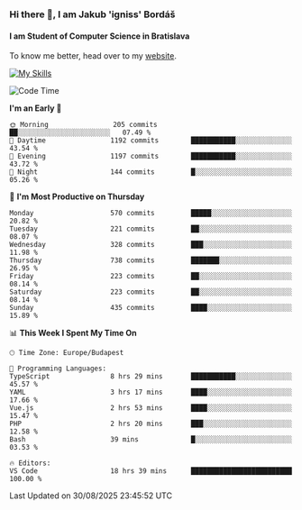 ### Hi there 👋, I am Jakub 'igniss' Bordáš

#### I am Student of Computer Science in Bratislava
To know me better, head over to my [website](https://bordas.sk).

[![My Skills](https://skillicons.dev/icons?i=js,typescript,html,css,figma,svelte,vue,next,postgresql,nest,express,nodejs)](https://bordas.sk)


<!--START_SECTION:waka-->
![Code Time](http://img.shields.io/badge/Code%20Time-2%2C081%20hrs%2029%20mins-blue)

**I'm an Early 🐤** 

```text
🌞 Morning                205 commits         ██░░░░░░░░░░░░░░░░░░░░░░░   07.49 % 
🌆 Daytime                1192 commits        ███████████░░░░░░░░░░░░░░   43.54 % 
🌃 Evening                1197 commits        ███████████░░░░░░░░░░░░░░   43.72 % 
🌙 Night                  144 commits         █░░░░░░░░░░░░░░░░░░░░░░░░   05.26 % 
```
📅 **I'm Most Productive on Thursday** 

```text
Monday                   570 commits         █████░░░░░░░░░░░░░░░░░░░░   20.82 % 
Tuesday                  221 commits         ██░░░░░░░░░░░░░░░░░░░░░░░   08.07 % 
Wednesday                328 commits         ███░░░░░░░░░░░░░░░░░░░░░░   11.98 % 
Thursday                 738 commits         ███████░░░░░░░░░░░░░░░░░░   26.95 % 
Friday                   223 commits         ██░░░░░░░░░░░░░░░░░░░░░░░   08.14 % 
Saturday                 223 commits         ██░░░░░░░░░░░░░░░░░░░░░░░   08.14 % 
Sunday                   435 commits         ████░░░░░░░░░░░░░░░░░░░░░   15.89 % 
```


📊 **This Week I Spent My Time On** 

```text
🕑︎ Time Zone: Europe/Budapest

💬 Programming Languages: 
TypeScript               8 hrs 29 mins       ███████████░░░░░░░░░░░░░░   45.57 % 
YAML                     3 hrs 17 mins       ████░░░░░░░░░░░░░░░░░░░░░   17.66 % 
Vue.js                   2 hrs 53 mins       ████░░░░░░░░░░░░░░░░░░░░░   15.47 % 
PHP                      2 hrs 20 mins       ███░░░░░░░░░░░░░░░░░░░░░░   12.58 % 
Bash                     39 mins             █░░░░░░░░░░░░░░░░░░░░░░░░   03.53 % 

🔥 Editors: 
VS Code                  18 hrs 39 mins      █████████████████████████   100.00 % 
```


 Last Updated on 30/08/2025 23:45:52 UTC
<!--END_SECTION:waka-->
